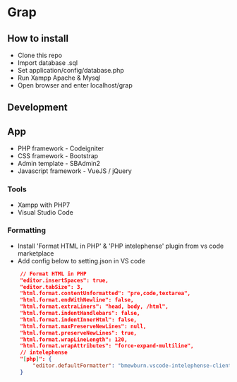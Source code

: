# Grap

## How to install
- Clone this repo
- Import database .sql
- Set application/config/database.php
- Run Xampp Apache & Mysql
- Open browser and enter localhost/grap

## Development
## App
- PHP framework - Codeigniter
- CSS framework - Bootstrap
- Admin template - SBAdmin2
- Javascript framework - VueJS / jQuery

### Tools
- Xampp with PHP7
- Visual Studio Code

### Formatting
- Install 'Format HTML in PHP' & 'PHP intelephense' plugin from vs code marketplace
- Add config below to setting.json in VS code

```json
    // Format HTML in PHP
    "editor.insertSpaces": true,
    "editor.tabSize": 3,
    "html.format.contentUnformatted": "pre,code,textarea",
    "html.format.endWithNewline": false,
    "html.format.extraLiners": "head, body, /html",
    "html.format.indentHandlebars": false,
    "html.format.indentInnerHtml": false,
    "html.format.maxPreserveNewLines": null,
    "html.format.preserveNewLines": true,
    "html.format.wrapLineLength": 120,
    "html.format.wrapAttributes": "force-expand-multiline",
    // intelephense
    "[php]": {
        "editor.defaultFormatter": "bmewburn.vscode-intelephense-client"
    }
```

#
